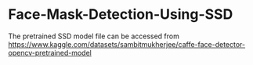 # Face-Mask-Detection-Using-SSD

The pretrained SSD model file can be accessed from 
https://www.kaggle.com/datasets/sambitmukherjee/caffe-face-detector-opencv-pretrained-model
